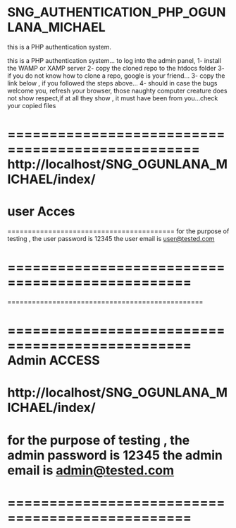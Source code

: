 # SNG_AUTHENTICATION_PHP_OGUNLANA_MICHAEL
this is a PHP authentication system.


this is a PHP  authentication system...
 to log into the admin  panel,
1- install the WAMP or XAMP server
2- copy the cloned repo to the htdocs folder
3- if you do not know  how to clone a repo, google is your friend...
3- copy the link below , if you followed the steps above...
4-  should in case  the bugs welcome you, refresh your browser, those naughty computer creature does not show respect,if at all they show , 
it must have been from you...check your copied files

=================================================
http://localhost/SNG_OGUNLANA_MICHAEL/index/
================================================
user Acces
================================================
=========================================
for the purpose of testing , the user password is 
12345
 the user email is 
user@tested.com

================================================
================================================
================================================

================================================
Admin ACCESS
=================================================
http://localhost/SNG_OGUNLANA_MICHAEL/index/
================================================
for the purpose of testing , the admin password is 
12345
 the admin email is 
admin@tested.com
================================================
================================================
================================================